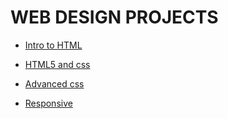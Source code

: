 # WEB DESIGN PROJECTS 

<ul><li><a href="intro_html/index.html" target="_blank">Intro to HTML</a></li></ul>

<ul><li><a href="html5_css/index.html" target="_blank">HTML5 and css</a></li></ul>

<ul><li><a href="avd_css/index.html" target="_blank">Advanced css</a></li></ul>

<ul><li><a href="responsive/index.html" target="_blank">Responsive</a></li></ul>